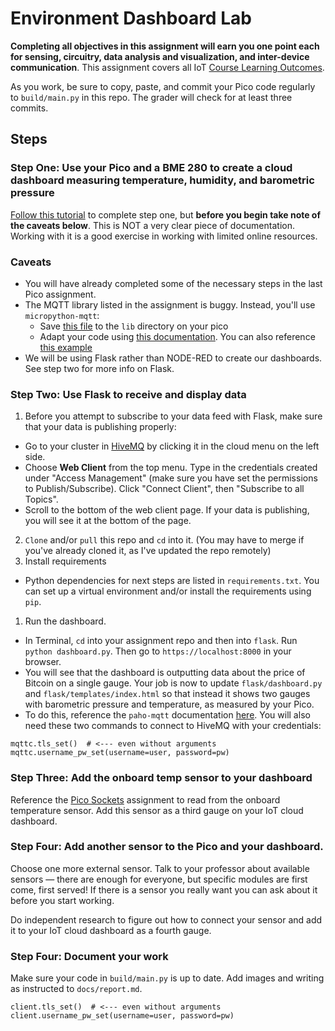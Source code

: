 # Environment Dashboard Lab

**Completing all objectives in this assignment will earn you one point each for sensing, circuitry, data analysis and visualization, and inter-device communication**. This assignment covers all IoT [Course Learning Outcomes](https://github.com/allegheny-college-cmpsc-406-spring-2024/course-materials?tab=readme-ov-file#course-learning-outcomes).

As you work, be sure to copy, paste, and commit your Pico code regularly to `build/main.py` in this repo. The grader will check for at least three commits.

## Steps

### Step One: Use your Pico and a BME 280 to create a cloud dashboard measuring temperature, humidity, and barometric pressure

[Follow this tutorial](https://www.hivemq.com/blog/iot-reading-sensor-data-raspberry-pi-pico-w-micropython-mqtt-node-red/) to complete step one, but **before you begin take note of the caveats below**. This is NOT a very clear piece of documentation. Working with it is a good exercise in working with limited online resources.

### Caveats

- You will have already completed some of the necessary steps in the last Pico assignment.
- The MQTT library listed in the assignment is buggy. Instead, you'll use `micropython-mqtt`:
  - Save [this file](https://github.com/peterhinch/micropython-mqtt/blob/master/mqtt_as/mqtt_as.py) to the `lib` directory on your pico
  - Adapt your code using [this documentation](https://github.com/peterhinch/micropython-mqtt/blob/master/mqtt_as/README.md#8-hive-mq). You can also reference [this example]('/build/example.py')
- We will be using Flask rather than NODE-RED to create our dashboards. See step two for more info on Flask.

### Step Two: Use Flask to receive and display data

1.  Before you attempt to subscribe to your data feed with Flask, make sure that your data is publishing properly:

  - Go to your cluster in [HiveMQ](https://console.hivemq.cloud/) by clicking it in the cloud menu on the left side.
  - Choose **Web Client** from the top menu. Type in the credentials created under "Access Management" (make sure you have set the permissions to Publish/Subscribe). Click "Connect Client", then "Subscribe to all Topics".
  - Scroll to the bottom of the web client page. If your data is publishing, you will see it at the bottom of the page.

2.  `Clone` and/or `pull` this repo and `cd` into it. (You may have to merge if you've already cloned it, as I've updated the repo remotely)
3.  Install requirements
  - Python dependencies for next steps are listed in `requirements.txt`. You can set up a virtual environment and/or install the requirements using `pip`.

1.  Run the dashboard.
  - In Terminal, `cd` into your assignment repo and then into `flask`. Run `python dashboard.py`. Then go to `https://localhost:8000` in your browser.
  - You will see that the dashboard is outputting data about the price of Bitcoin on a single gauge. Your job is now to update `flask/dashboard.py` and `flask/templates/index.html` so that instead it shows two gauges with barometric pressure and temperature, as measured by your Pico.
  - To do this, reference the `paho-mqtt` documentation [here](https://pypi.org/project/paho-mqtt/). You will also need these two commands to connect to HiveMQ with your credentials:
  ```
  mqttc.tls_set()  # <--- even without arguments
  mqttc.username_pw_set(username=user, password=pw)
  ```

### Step Three: Add the onboard temp sensor to your dashboard

Reference the [Pico Sockets](https://github.com/allegheny-college-cmpsc-406-spring-2024/pico-sockets) assignment to read from the onboard temperature sensor. Add this sensor as a third gauge on your IoT cloud dashboard.

### Step Four: Add another sensor to the Pico and your dashboard.

Choose one more external sensor. Talk to your professor about available sensors — there are enough for everyone, but specific modules are first come, first served! If there is a sensor you really want you can ask about it before you start working.

Do independent research to figure out how to connect your sensor and add it to your IoT cloud dashboard as a fourth gauge.

### Step Four: Document your work

Make sure your code in `build/main.py` is up to date. Add images and writing as instructed to `docs/report.md`.

```
client.tls_set()  # <--- even without arguments
client.username_pw_set(username=user, password=pw)
```
